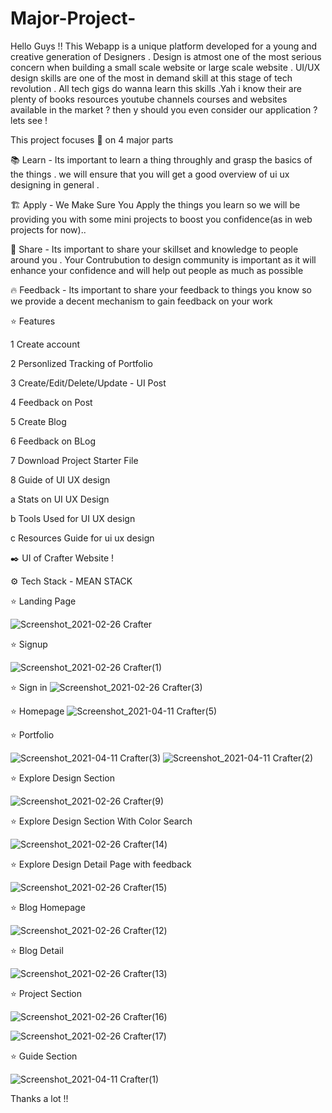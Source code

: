 
# Major-Project-


Hello Guys !! This Webapp is a unique platform developed for a young and creative generation of Designers . Design is atmost one of the most serious concern when building a small scale website or large scale website . UI/UX design skills are one of the most in demand skill at this stage of tech revolution . All tech gigs do wanna learn this skills .Yah i know their are plenty of books resources youtube channels courses and websites available in the market ? then y should you even consider our application ? lets see !

This project focuses 🎯 on 4 major parts

📚 Learn - Its important to  learn a thing throughly and grasp the basics of the things . we will ensure that you will get a good overview of ui ux designing in general .

🏗️ Apply - We Make Sure You Apply the things you learn so we will be providing you with some mini projects to boost you confidence(as in web projects for now)..

🤝 Share - Its important to share your skillset and knowledge to people around you . Your Contrubution to design community is important as it will enhance your confidence and will help out people as much as possible
 
🔥 Feedback - Its important to share your feedback to things you know so we provide a decent mechanism to gain feedback on your work


⭐  Features 

1 Create account 

2 Personlized Tracking of Portfolio 

3 Create/Edit/Delete/Update - UI Post

4 Feedback on Post

5 Create Blog 

6 Feedback on BLog

7 Download Project Starter File

8 Guide of UI UX design

  a Stats on UI UX Design 
  
  b Tools Used for UI UX design
  
  c Resources Guide for ui ux design
  
  
   ✒️ UI of Crafter Website !
  
  ⚙️ Tech Stack - MEAN STACK
  
  
  
  ⭐  Landing Page
  
![Screenshot_2021-02-26 Crafter](https://user-images.githubusercontent.com/53342781/109319220-a1bd2880-7874-11eb-9f61-14c88efaab77.png)

⭐ Signup 

![Screenshot_2021-02-26 Crafter(1)](https://user-images.githubusercontent.com/53342781/109319796-48a1c480-7875-11eb-84fc-3f9b4d83f886.png)

⭐ Sign in
![Screenshot_2021-02-26 Crafter(3)](https://user-images.githubusercontent.com/53342781/109320026-8ef72380-7875-11eb-9902-01a3f87dc680.png)

⭐ Homepage
![Screenshot_2021-04-11 Crafter(5)](https://user-images.githubusercontent.com/53342781/114298864-02778c00-9ad6-11eb-9a0b-71bcd93d002a.png)



⭐ Portfolio 

![Screenshot_2021-04-11 Crafter(3)](https://user-images.githubusercontent.com/53342781/114298728-5fbf0d80-9ad5-11eb-9ff0-007ccec8353d.png)
![Screenshot_2021-04-11 Crafter(2)](https://user-images.githubusercontent.com/53342781/114298729-60f03a80-9ad5-11eb-9fad-729af1cbca57.png)

⭐ Explore Design Section

![Screenshot_2021-02-26 Crafter(9)](https://user-images.githubusercontent.com/53342781/109321647-6cfea080-7877-11eb-9f99-9cdb94629d08.png)

⭐ Explore Design Section With Color Search 

![Screenshot_2021-02-26 Crafter(14)](https://user-images.githubusercontent.com/53342781/109324028-26f70c00-787a-11eb-8958-31bf2bd4e333.png)


⭐ Explore Design Detail Page with feedback

![Screenshot_2021-02-26 Crafter(15)](https://user-images.githubusercontent.com/53342781/109324093-3b3b0900-787a-11eb-8693-9abbd39e4180.png)


⭐ Blog Homepage

![Screenshot_2021-02-26 Crafter(12)](https://user-images.githubusercontent.com/53342781/109323302-55281c00-7879-11eb-8fec-0f341c7af575.png)

⭐ Blog Detail

![Screenshot_2021-02-26 Crafter(13)](https://user-images.githubusercontent.com/53342781/109323598-a59f7980-7879-11eb-814a-ce3b54edf69d.png)

⭐ Project Section

![Screenshot_2021-02-26 Crafter(16)](https://user-images.githubusercontent.com/53342781/109324378-9a991900-787a-11eb-9274-da6418a25149.png)


![Screenshot_2021-02-26 Crafter(17)](https://user-images.githubusercontent.com/53342781/109324312-7c331d80-787a-11eb-8370-6fd7277c1b1f.png)


⭐ Guide Section


![Screenshot_2021-04-11 Crafter(1)](https://user-images.githubusercontent.com/53342781/114298733-63eb2b00-9ad5-11eb-9ebc-db4776393a17.png)



Thanks a lot !!





                                                   
 
  
